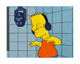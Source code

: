 <!--
**brianfajardo/brianfajardo** is a ✨ _special_ ✨ repository because its `README.md` (this file) appears on your GitHub profile.

Here are some ideas to get you started:

- 🔭 I’m currently working on ...
- 🌱 I’m currently learning ...
- 👯 I’m looking to collaborate on ...
- 🤔 I’m looking for help with ...
- 💬 Ask me about ...
- 📫 How to reach me: ...
- 😄 Pronouns: ...
- ⚡ Fun fact: ...
-->

<center>
  <img alt="Bart Simpson feeling groovy with the music" src="https://github.com/brianfajardo/brianfajardo/blob/main/bart.gif?raw=true" width="35%">
</center>
